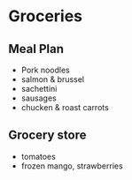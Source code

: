 # Groceries

## Meal Plan

- Pork noodles
- salmon & brussel
- sachettini
- sausages
- chucken & roast carrots

## Grocery store

- tomatoes
- frozen mango, strawberries
